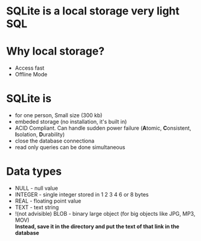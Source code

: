 # SQLite is a local storage very light SQL

# Why local storage?
- Access fast
- Offline Mode

# SQLite is
- for one person, Small size (300 kb)
- embeded storage (no installation, it's built in)
- ACID  Compliant. Can handle sudden power failure  (**A**tomic, **C**onsistent, **I**solation, **D**urability)
- close the database connectiona
- read only queries can be done simultaneous


# Data types
- NULL - null value
- INTEGER - single integer stored in 1 2 3 4 6 or 8 bytes
- REAL - floating point value
- TEXT - text string
- !(not advisible) BLOB - binary large object (for big objects like JPG, MP3, MOV)  
  **Instead, save it in the directory and put the text of that link in the database** 
